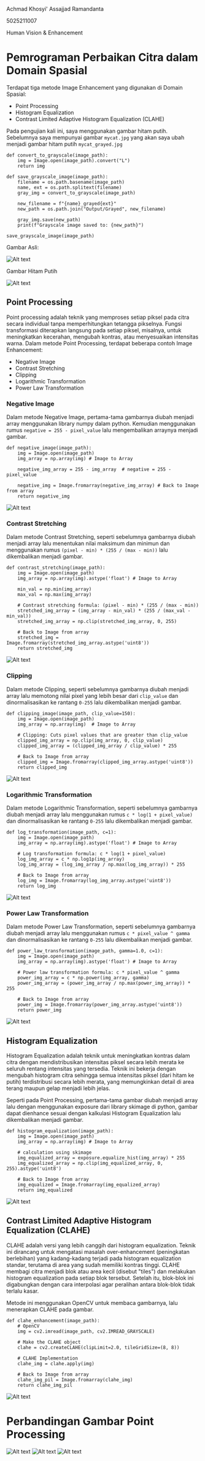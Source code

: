 Achmad Khosyi' Assajjad Ramandanta

5025211007

Human Vision & Enhancement

# Pemrograman Perbaikan Citra dalam Domain Spasial
Terdapat tiga metode Image Enhancement yang digunakan di Domain Spasial:
- Point Processing
- Histogram Equalization
- Contrast Limited Adaptive Histogram Equalization (CLAHE)

Pada pengujian kali ini, saya menggunakan gambar hitam putih. Sebelumnya saya mempunyai gambar `mycat.jpg` yang akan saya ubah menjadi gambar hitam putih `mycat_grayed.jpg`
```
def convert_to_grayscale(image_path):
    img = Image.open(image_path).convert("L")
    return img

def save_grayscale_image(image_path):
    filename = os.path.basename(image_path)
    name, ext = os.path.splitext(filename)
    gray_img = convert_to_grayscale(image_path)
    
    new_filename = f"{name}_grayed{ext}"
    new_path = os.path.join("Output/Grayed", new_filename)
    
    gray_img.save(new_path)
    print(f"Grayscale image saved to: {new_path}")

save_grayscale_image(image_path)
```
Gambar Asli:

![Alt text](Original/mycat.jpg)


Gambar Hitam Putih

![Alt text](Output/Grayed/mycat_grayed.jpg)

## Point Processing
Point processing adalah teknik yang memproses setiap piksel pada citra secara individual tanpa memperhitungkan tetangga pikselnya. Fungsi transformasi diterapkan langsung pada setiap piksel, misalnya, untuk meningkatkan kecerahan, mengubah kontras, atau menyesuaikan intensitas warna. Dalam metode Point Processing, terdapat beberapa contoh Image Enhancement:
- Negative Image
- Contrast Stretching
- Clipping
- Logarithmic Transformation
- Power Law Transformation

### Negative Image
Dalam metode Negative Image, pertama-tama gambarnya diubah menjadi array menggunakan library numpy dalam python. Kemudian menggunakan rumus `negative = 255 - pixel_value` lalu mengembalikan arraynya menjadi gambar.
```
def negative_image(image_path):
    img = Image.open(image_path)
    img_array = np.array(img) # Image to Array
    
    negative_img_array = 255 - img_array  # negative = 255 - pixel_value
    
    negative_img = Image.fromarray(negative_img_array) # Back to Image from array
    return negative_img
```

![Alt text](Output/PointProcessing/mycat_grayed_Negative.jpg)

### Contrast Stretching
Dalam metode Contrast Stretching, seperti sebelumnya gambarnya diubah menjadi array lalu menentukan nilai maksimum dan minimun dan menggunakan rumus `(pixel - min) * (255 / (max - min))` lalu dikembalikan menjadi gambar.
```
def contrast_stretching(image_path):
    img = Image.open(image_path)
    img_array = np.array(img).astype('float') # Image to Array

    min_val = np.min(img_array)
    max_val = np.max(img_array)

    # Contrast stretching formula: (pixel - min) * (255 / (max - min))
    stretched_img_array = (img_array - min_val) * (255 / (max_val - min_val))
    stretched_img_array = np.clip(stretched_img_array, 0, 255)

    # Back to Image from array
    stretched_img = Image.fromarray(stretched_img_array.astype('uint8'))
    return stretched_img
```

![Alt text](Output/PointProcessing/mycat_grayed_Contrast.jpg)

### Clipping
Dalam metode Clipping, seperti sebelumnya gambarnya diubah menjadi array lalu memotong nilai pixel yang lebih besar dari `clip_value` dan dinormalisasikan ke rantang `0-255` lalu dikembalikan menjadi gambar.
```
def clipping_image(image_path, clip_value=150):
    img = Image.open(image_path)
    img_array = np.array(img)  # Image to Array

    # Clipping: Cuts pixel values ​​that are greater than clip_value
    clipped_img_array = np.clip(img_array, 0, clip_value)
    clipped_img_array = (clipped_img_array / clip_value) * 255

    # Back to Image from array
    clipped_img = Image.fromarray(clipped_img_array.astype('uint8'))
    return clipped_img
```

![Alt text](Output/PointProcessing/mycat_grayed_Clipping.jpg)

### Logarithmic Transformation
Dalam metode Logarithmic Transformation, seperti sebelumnya gambarnya diubah menjadi array lalu menggunakan rumus `c * log(1 + pixel_value)` dan dinormalisasikan ke rantang `0-255` lalu dikembalikan menjadi gambar.
```
def log_transformation(image_path, c=1):
    img = Image.open(image_path)
    img_array = np.array(img).astype('float') # Image to Array

    # Log transformation formula: c * log(1 + pixel_value)
    log_img_array = c * np.log1p(img_array)
    log_img_array = (log_img_array / np.max(log_img_array)) * 255

    # Back to Image from array
    log_img = Image.fromarray(log_img_array.astype('uint8'))
    return log_img
```

![Alt text](Output/PointProcessing/mycat_grayed_Logarithmic.jpg)

### Power Law Transformation
Dalam metode Power Law Transformation, seperti sebelumnya gambarnya diubah menjadi array lalu menggunakan rumus `c * pixel_value ^ gamma` dan dinormalisasikan ke rantang `0-255` lalu dikembalikan menjadi gambar.
```
def power_law_transformation(image_path, gamma=1.0, c=1):
    img = Image.open(image_path)
    img_array = np.array(img).astype('float') # Image to Array

    # Power law transformation formula: c * pixel_value ^ gamma
    power_img_array = c * np.power(img_array, gamma)
    power_img_array = (power_img_array / np.max(power_img_array)) * 255

    # Back to Image from array
    power_img = Image.fromarray(power_img_array.astype('uint8'))
    return power_img
```

![Alt text](Output/PointProcessing/mycat_grayed_PowerLaw.jpg)


## Histogram Equalization
Histogram Equalization adalah teknik untuk meningkatkan kontras dalam citra dengan mendistribusikan intensitas piksel secara lebih merata ke seluruh rentang intensitas yang tersedia. Teknik ini bekerja dengan mengubah histogram citra sehingga semua intensitas piksel (dari hitam ke putih) terdistribusi secara lebih merata, yang memungkinkan detail di area terang maupun gelap menjadi lebih jelas.

Seperti pada Point Processing, pertama-tama gambar diubah menjadi array lalu dengan menggunakan exposure dari library skimage di python, gambar dapat dienhance sesuai dengan kalkulasi Histogram Equalization lalu dikembalikan menjadi gambar.
```
def histogram_equalization(image_path):
    img = Image.open(image_path)
    img_array = np.array(img) # Image to Array

    # calculation using skimage
    img_equalized_array = exposure.equalize_hist(img_array) * 255
    img_equalized_array = np.clip(img_equalized_array, 0, 255).astype('uint8')

    # Back to Image from array
    img_equalized = Image.fromarray(img_equalized_array)
    return img_equalized
```

![Alt text](Output/HistogramEqualization/mycat_grayed_HistogramEqualization.jpg)

## Contrast Limited Adaptive Histogram Equalization (CLAHE)
CLAHE adalah versi yang lebih canggih dari histogram equalization. Teknik ini dirancang untuk mengatasi masalah over-enhancement (peningkatan berlebihan) yang kadang-kadang terjadi pada histogram equalization standar, terutama di area yang sudah memiliki kontras tinggi. CLAHE membagi citra menjadi blok atau area kecil (disebut "tiles") dan melakukan histogram equalization pada setiap blok tersebut. Setelah itu, blok-blok ini digabungkan dengan cara interpolasi agar peralihan antara blok-blok tidak terlalu kasar.

Metode ini menggunakan OpenCV untuk membaca gambarnya, lalu menerapkan CLAHE pada gambar.
```
def clahe_enhancement(image_path):
    # OpenCV
    img = cv2.imread(image_path, cv2.IMREAD_GRAYSCALE)
    
    # Make the CLAHE object
    clahe = cv2.createCLAHE(clipLimit=2.0, tileGridSize=(8, 8))
    
    # CLAHE Implementation
    clahe_img = clahe.apply(img)
    
    # Back to Image from array
    clahe_img_pil = Image.fromarray(clahe_img)
    return clahe_img_pil
```

![Alt text](Output/CLAHE/mycat_grayed_CLAHE.jpg)

# Perbandingan Gambar Point Processing
![Alt text](PointProcessing_Comparison.png)
![Alt text](HistogramEqualization_Comparison.png)
![Alt text](CLAHE_Comparison.png)